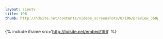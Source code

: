 ```yaml
---
layout: sieutv
title: 196
thumb: http://hdsite.net/contents/videos_screenshots/0/196/preview_360p.mp4.jpg
---
```

{% include iframe src='http://hdsite.net/embed/196' %}
 
